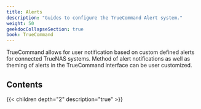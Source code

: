 ```yaml
---
title: Alerts
description: "Guides to configure the TrueCommand Alert system."
weight: 50
geekdocCollapseSection: true
book: TrueCommand
---
```


TrueCommand allows for user notification based on custom defined alerts for connected TrueNAS systems.
Method of alert notifications as well as theming of alerts in the TrueCommand interface can be user customized.

## Contents

{{< children depth="2" description="true" >}}
